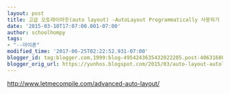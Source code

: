```yaml
---
layout: post
title: 고급 오토레이아웃(auto layout) -AutoLayout Programmatically 사용하기
date: '2015-03-10T17:07:00.001-07:00'
author: schoolhompy
tags:
- "--아이폰"
modified_time: '2017-06-25T02:22:52.931-07:00'
blogger_id: tag:blogger.com,1999:blog-4954243635432022205.post-4063160865515143782
blogger_orig_url: https://yunhos.blogspot.com/2015/03/auto-layout-autolayout-programmatically_10.html
---
```


http://www.letmecompile.com/advanced-auto-layout/
